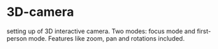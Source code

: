 # 3D-camera
setting up of 3D interactive camera. Two modes: focus mode and first-person mode. Features like zoom, pan and rotations included.
